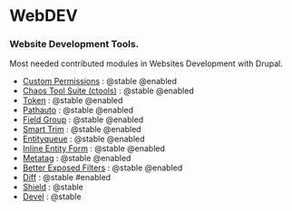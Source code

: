 # WebDEV

### Website Development Tools.
Most needed contributed modules in Websites Development with Drupal.

* [Custom Permissions](https://www.drupal.org/project/config_perms) : @stable @enabled
* [Chaos Tool Suite (ctools)](https://www.drupal.org/project/ctools) : @stable @enabled
* [Token](https://www.drupal.org/project/token) : @stable @enabled
* [Pathauto](https://www.drupal.org/project/pathauto) : @stable @enabled
* [Field Group](https://www.drupal.org/project/field_group) : @stable @enabled
* [Smart Trim](https://www.drupal.org/project/smart_trim) : @stable @enabled
* [Entityqueue](https://www.drupal.org/project/entityqueue) : @stable @enabled
* [Inline Entity Form](https://www.drupal.org/project/inline_entity_form) : @stable @enabled
* [Metatag](https://www.drupal.org/project/metatag) : @stable @enabled
* [Better Exposed Filters](https://www.drupal.org/project/better_exposed_filters) : @stable @enabled
* [Diff](https://www.drupal.org/project/diff) : @stable #enabled
* [Shield](https://www.drupal.org/project/shield) : @stable
* [Devel](https://www.drupal.org/project/devel) : @stable
